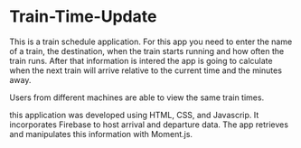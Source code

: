 # Train-Time-Update

This is a train schedule application. For this app you need to enter the name of a train, the destination, when the train starts running and how often the train runs. After that information is intered the app is going to calculate when the next train will arrive relative to the current time and the minutes away.

Users from different machines are able to view the same train times.

this application was developed using HTML, CSS, and Javascrip. It incorporates Firebase to host arrival and departure data. The app retrieves and manipulates this information with Moment.js.
  